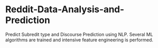 # Reddit-Data-Analysis-and-Prediction
Predict Subredit type and Discourse Prediction using NLP. Several ML algorithms are trained and intensive feature engineering is performed.
